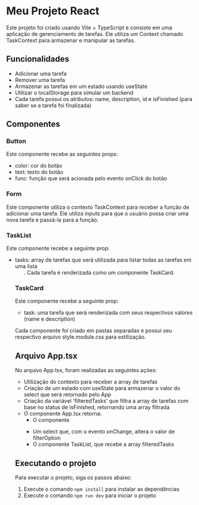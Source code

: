 # Meu Projeto React

Este projeto foi criado usando Vite + TypeScript e consiste em uma aplicação de gerenciamento de tarefas. Ele utiliza um Context chamado TaskContext para armazenar e manipular as tarefas.

## Funcionalidades

- Adicionar uma tarefa
- Remover uma tarefa
- Armazenar as tarefas em um estado usando useState
- Utilizar o localStorage para simular um backend
- Cada tarefa possui os atributos: name, description, id e isFinished (para saber se a tarefa foi finalizada)

## Componentes

### Button

Este componente recebe as seguintes props:
- color: cor do botão
- text: texto do botão
- func: função que será acionada pelo evento onClick do botão

### Form

Este componente utiliza o contexto TaskContext para receber a função de adicionar uma tarefa. Ele utiliza inputs para que o usuário possa criar uma nova tarefa e passá-la para a função.

### TaskList

Este componente recebe a seguinte prop:
- tasks: array de tarefas que será utilizada para listar todas as tarefas em uma lista <ul>. Cada tarefa é renderizada como um componente TaskCard.

### TaskCard

Este componente recebe a seguinte prop:
- task: uma tarefa que será renderizada com seus respectivos valores (name e description)

Cada componente foi criado em pastas separadas e possui seu respectivo arquivo style.module.css para estilização.

## Arquivo App.tsx

No arquivo App.tsx, foram realizadas as seguintes ações:
- Utilização do contexto para receber a array de tarefas
- Criação de um estado com useState para armazenar o valor do select que será retornado pelo App
- Criação da variável 'filteredTasks' que filtra a array de tarefas com base no status de isFinished, retornando uma array filtrada
- O componente App.tsx retorna:
  - O componente <Form />
  - Um select que, com o evento onChange, altera o valor de filterOption
  - O componente TaskList, que recebe a array filteredTasks

## Executando o projeto

Para executar o projeto, siga os passos abaixo:
1. Execute o comando `npm install` para instalar as dependências
2. Execute o comando `npm run dev` para iniciar o projeto
